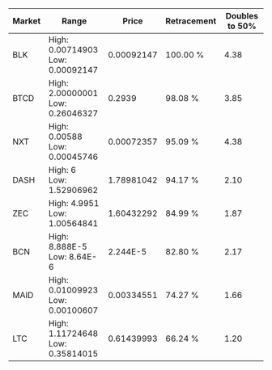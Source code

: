 | Market | Range | Price| Retracement | Doubles to 50% |
| --- | --- | --- | --- | --- |
| BLK | High: 0.00714903<br />Low: 0.00092147 | 0.00092147 | 100.00 % | 4.38 |
| BTCD | High: 2.00000001<br />Low: 0.26046327 | 0.2939 | 98.08 % | 3.85 |
| NXT | High: 0.00588<br />Low: 0.00045746 | 0.00072357 | 95.09 % | 4.38 |
| DASH | High: 6<br />Low: 1.52906962 | 1.78981042 | 94.17 % | 2.10 |
| ZEC | High: 4.9951<br />Low: 1.00564841 | 1.60432292 | 84.99 % | 1.87 |
| BCN | High: 8.888E-5<br />Low: 8.64E-6 | 2.244E-5 | 82.80 % | 2.17 |
| MAID | High: 0.01009923<br />Low: 0.00100607 | 0.00334551 | 74.27 % | 1.66 |
| LTC | High: 1.11724648<br />Low: 0.35814015 | 0.61439993 | 66.24 % | 1.20 |

